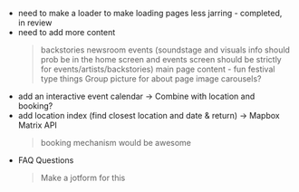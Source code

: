- need to make a loader to make loading pages less jarring - completed, in review
- need to add more content
    > backstories
    > newsroom
    > events (soundstage and visuals info should prob be in the home screen and events screen should be strictly for events/artists/backstories)
    > main page content - fun festival type things
    > Group picture for about page
    > image carousels?
- add an interactive event calendar -> Combine with location and booking?
- add location index (find closest location and date & return) -> Mapbox Matrix API
    > booking mechanism would be awesome
- FAQ Questions
    > Make a jotform for this

